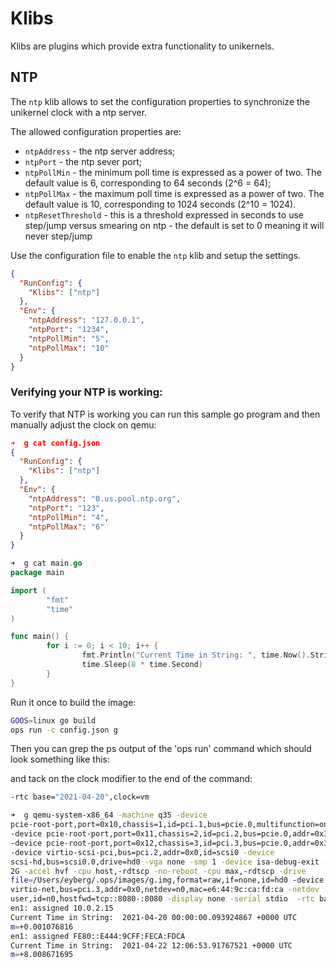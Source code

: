 Klibs
=======

Klibs are plugins which provide extra functionality to unikernels.


## NTP

The `ntp` klib allows to set the configuration properties to synchronize the unikernel clock with a ntp server.

The allowed configuration properties are:
- `ntpAddress` - the ntp server address;
- `ntpPort` - the ntp sever port;
- `ntpPollMin` - the minimum poll time is expressed as a power of two. The default value is 6, corresponding to 64 seconds (2^6 = 64);
- `ntpPollMax` - the maximum poll time is expressed as a power of two. The default value is 10, corresponding to 1024 seconds (2^10 = 1024).
- `ntpResetThreshold` - this is a threshold expressed in seconds to use step/jump versus smearing on ntp - the default is set to 0 meaning it will never step/jump

Use the configuration file to enable the `ntp` klib and setup the settings.
```json
{
  "RunConfig": {
    "Klibs": ["ntp"]
  },
  "Env": {
    "ntpAddress": "127.0.0.1",
    "ntpPort": "1234",
    "ntpPollMin": "5",
    "ntpPollMax": "10"
  }
}
```

### Verifying your NTP is working:

To verify that NTP is working you can run this sample go program and
then manually adjust the clock on qemu:

```json
➜  g cat config.json
{
  "RunConfig": {
    "Klibs": ["ntp"]
  },
  "Env": {
    "ntpAddress": "0.us.pool.ntp.org",
    "ntpPort": "123",
    "ntpPollMin": "4",
    "ntpPollMax": "6"
  }
}
```

```go
➜  g cat main.go
package main

import (
        "fmt"
        "time"
)

func main() {
        for i := 0; i < 10; i++ {
                fmt.Println("Current Time in String: ", time.Now().String())
                time.Sleep(8 * time.Second)
        }
}
```

Run it once to build the image:

```bash
GOOS=linux go build
ops run -c config.json g
```

Then you can grep the ps output of the 'ops run' command which should
look something like this:

and tack on the clock modifier to the end of the command:
```bash
-rtc base="2021-04-20",clock=vm
```

```bash
➜  g qemu-system-x86_64 -machine q35 -device
pcie-root-port,port=0x10,chassis=1,id=pci.1,bus=pcie.0,multifunction=on,addr=0x3
-device pcie-root-port,port=0x11,chassis=2,id=pci.2,bus=pcie.0,addr=0x3.0x1
-device pcie-root-port,port=0x12,chassis=3,id=pci.3,bus=pcie.0,addr=0x3.0x2
-device virtio-scsi-pci,bus=pci.2,addr=0x0,id=scsi0 -device
scsi-hd,bus=scsi0.0,drive=hd0 -vga none -smp 1 -device isa-debug-exit -m
2G -accel hvf -cpu host,-rdtscp -no-reboot -cpu max,-rdtscp -drive
file=/Users/eyberg/.ops/images/g.img,format=raw,if=none,id=hd0 -device
virtio-net,bus=pci.3,addr=0x0,netdev=n0,mac=e6:44:9c:ca:fd:ca -netdev
user,id=n0,hostfwd=tcp::8080-:8080 -display none -serial stdio  -rtc base="2021-04-20",clock=vm
en1: assigned 10.0.2.15
Current Time in String:  2021-04-20 00:00:00.093924867 +0000 UTC
m=+0.001076816
en1: assigned FE80::E444:9CFF:FECA:FDCA
Current Time in String:  2021-04-22 12:06:53.91767521 +0000 UTC
m=+8.008671695
```

